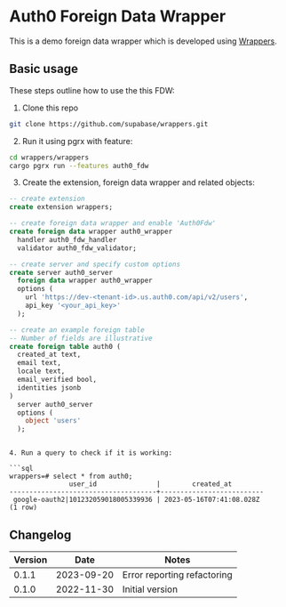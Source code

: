 # Auth0 Foreign Data Wrapper

This is a demo foreign data wrapper which is developed using [Wrappers](https://github.com/supabase/wrappers).

## Basic usage

These steps outline how to use the this FDW:

1. Clone this repo

```bash
git clone https://github.com/supabase/wrappers.git
```

2. Run it using pgrx with feature:

```bash
cd wrappers/wrappers
cargo pgrx run --features auth0_fdw
```

3. Create the extension, foreign data wrapper and related objects:



``` sql
-- create extension
create extension wrappers;
```

``` sql
-- create foreign data wrapper and enable 'Auth0Fdw'
create foreign data wrapper auth0_wrapper
  handler auth0_fdw_handler
  validator auth0_fdw_validator;
```



``` sql
-- create server and specify custom options
create server auth0_server
  foreign data wrapper auth0_wrapper
  options (
    url 'https://dev-<tenant-id>.us.auth0.com/api/v2/users',
    api_key '<your_api_key>'
  );
```


``` sql
-- create an example foreign table
-- Number of fields are illustrative
create foreign table auth0 (
  created_at text,
  email text,
  locale text,
  email_verified bool,
  identities jsonb
)
  server auth0_server
  options (
    object 'users'
  );
```


```

4. Run a query to check if it is working:

```sql
wrappers=# select * from auth0;
               user_id               |        created_at
-------------------------------------+--------------------------
 google-oauth2|101232059018005339936 | 2023-05-16T07:41:08.028Z
(1 row)
```

## Changelog

| Version | Date       | Notes                                                |
| ------- | ---------- | ---------------------------------------------------- |
| 0.1.1   | 2023-09-20 | Error reporting refactoring                          |
| 0.1.0   | 2022-11-30 | Initial version                                      |
